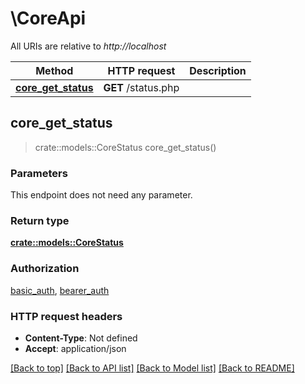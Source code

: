 # \CoreApi

All URIs are relative to *http://localhost*

Method | HTTP request | Description
------------- | ------------- | -------------
[**core_get_status**](CoreApi.md#core_get_status) | **GET** /status.php | 



## core_get_status

> crate::models::CoreStatus core_get_status()


### Parameters

This endpoint does not need any parameter.

### Return type

[**crate::models::CoreStatus**](CoreStatus.md)

### Authorization

[basic_auth](../README.md#basic_auth), [bearer_auth](../README.md#bearer_auth)

### HTTP request headers

- **Content-Type**: Not defined
- **Accept**: application/json

[[Back to top]](#) [[Back to API list]](../README.md#documentation-for-api-endpoints) [[Back to Model list]](../README.md#documentation-for-models) [[Back to README]](../README.md)

